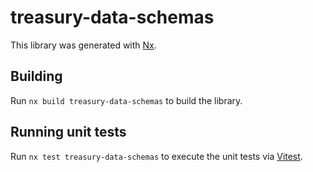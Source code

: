 # treasury-data-schemas

This library was generated with [Nx](https://nx.dev).

## Building

Run `nx build treasury-data-schemas` to build the library.

## Running unit tests

Run `nx test treasury-data-schemas` to execute the unit tests via [Vitest](https://vitest.dev/).
